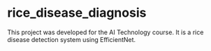 # rice_disease_diagnosis
This project was developed for the AI Technology course. It is a rice disease detection system using EfficientNet.
